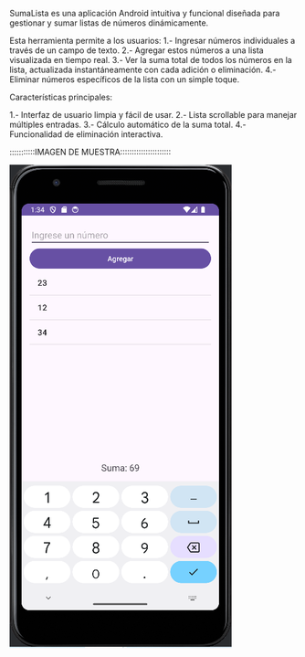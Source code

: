 SumaLista es una aplicación Android intuitiva y funcional diseñada para gestionar y sumar listas de números dinámicamente.

Esta herramienta permite a los usuarios:
  1.- Ingresar números individuales a través de un campo de texto.
  2.- Agregar estos números a una lista visualizada en tiempo real.
  3.- Ver la suma total de todos los números en la lista, actualizada instantáneamente con cada adición o eliminación.
  4.- Eliminar números específicos de la lista con un simple toque.

Características principales:

  1.- Interfaz de usuario limpia y fácil de usar.
  2.- Lista scrollable para manejar múltiples entradas.
  3.- Cálculo automático de la suma total.
  4.- Funcionalidad de eliminación interactiva.

:::::::::::IMAGEN DE MUESTRA::::::::::::::::::::::

![Imagen de muestra](resurce/vista.png)
